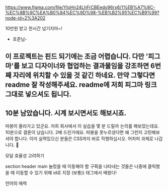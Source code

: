 https://www.figma.com/file/YIoHn24LhFrCBEedo96rx6/1%EB%A7%8C-%EC%8B%9C%EA%B0%84%EC%9D%98-%EB%B2%95%EC%B9%99?node-id=2%3A202

10만원 받고 한시간 넘기지마~!

- 호준님-

## 이 프로젝트는 핀드 되기에는 조금 어렵습니다. 다만 '피그마'를 보고 디자이너와 협업하는 결과물임을 강조하면 6번째 자리에 위치할 수 있을 것 같긴 하네요. 만약 그렇다면 readme 잘 작성해주세요. readme에 저희 피그마 링크 그대로 넣으셔도 됩니다.

## 10분 남았습니다. 시계 보시면서도 해보시죠.

따봉이 올라가고 있군요. 저희 회사에서 이 실습을 몇 분 드릴까 논의를 해보았는데요. 10분으로 결론이 났습니다. 2배 드린거에요.
따봉을 못누르셨다면 왜 그런지 고민해보셔야 합니다. 이미 실력있으신 분들은 CSS까지 바로 직행하십시오. 어차피 과제로 나갑니다. 🙂

모달 효율성 고려하기

section header main 눌렀을 때 이동해야 함
구획을 나타내는 것들은
나중에 클릭했을 때 이동할 수 있기 위해 id로 지정 (보통))
<a> 태그에서 배웠다!

언어의 매력
